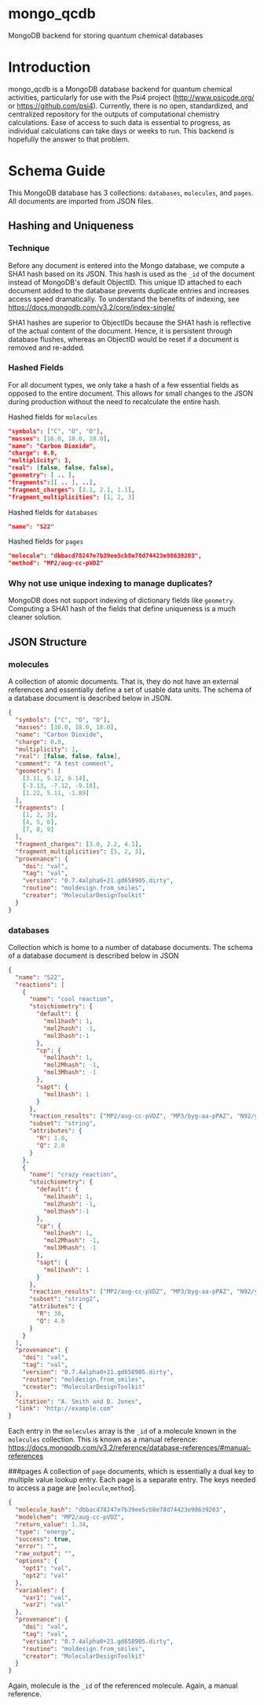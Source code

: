 # mongo_qcdb
MongoDB backend for storing quantum chemical databases

# Introduction
mongo_qcdb is a MongoDB database backend for quantum chemical activities, particularly for use with the Psi4 project (http://www.psicode.org/ or https://github.com/psi4). Currently, there is no open, standardized, and centralized repository for the outputs of computational chemistry calculations. Ease of access to such data is essential to progress, as individual calculations can take days or weeks to run. This backend is hopefully the answer to that problem.

# Schema Guide
This MongoDB database has 3 collections: `databases`, `molecules`, and `pages`. All documents are imported from JSON files.

## Hashing and Uniqueness

### Technique

Before any document is entered into the Mongo database, we compute a SHA1 hash based on its JSON. This hash is used as the `_id` of the document instead of MongoDB's default ObjectID. This unique ID attached to each document added to the database prevents duplicate entries and increases access speed dramatically. To understand the benefits of indexing, see https://docs.mongodb.com/v3.2/core/index-single/

SHA1 hashes are superior to ObjectIDs because the SHA1 hash is reflective of the actual content of the document. Hence, it is persistent through database flushes, whereas an ObjectID would be reset if a document is removed and re-added.

### Hashed Fields

For all document types, we only take a hash of a few essential fields as opposed to the entire document. This allows for small changes to the JSON during production without the need to recalculate the entire hash.

Hashed fields for `molecules`
```json
"symbols": ["C", "O", "O"],
"masses": [16.0, 18.0, 18.0],
"name": "Carbon Dioxide",
"charge": 0.0,
"multiplicity": 1,
"real": [false, false, false],
"geometry": [ .. ],
"fragments":[[ .. ], ..],
"fragment_charges": [3.1, 2.1, 1.1],
"fragment_multiplicities": [1, 2, 3]
```

Hashed fields for `databases`
```json
"name": "S22"
```

Hashed fields for `pages`
```json
"molecule": "dbbacd78247e7b39ee5cb8e78d74423e98639203",
"method": "MP2/aug-cc-pVDZ"
```

### Why not use unique indexing to manage duplicates?
MongoDB does not support indexing of dictionary fields like `geometry`. Computing a SHA1 hash of the fields that define uniqueness is a much cleaner solution.

## JSON Structure

### molecules
A collection of atomic documents. That is, they do not have an external references and essentially define a set of usable data units. The schema of a database document is described below in JSON.

```json
{
  "symbols": ["C", "O", "O"],
  "masses": [16.0, 18.0, 18.0],
  "name": "Carbon Dioxide",
  "charge": 0.0,
  "multiplicity": 1,
  "real": [false, false, false],
  "comment": "A test comment",
  "geometry": [
    [3.11, 5.12, 6.14],
    [-3.13, -7.12, -9.18],
    [1.22, 5.11, -1.89]
  ],
  "fragments": [
    [1, 2, 3],
    [4, 5, 6],
    [7, 8, 9]
  ],
  "fragment_charges": [3.0, 2.2, 4.1],
  "fragment_multiplicities": [5, 2, 3],
  "provenance": {
    "doi": "val",
    "tag": "val",
    "version": "0.7.4alpha0+21.gd658905.dirty",
    "routine": "moldesign.from_smiles",
    "creator": "MolecularDesignToolkit"
  }
}
```

### databases
Collection which is home to a number of database documents. The schema of a database document is described below in JSON

```json
{
  "name": "S22",
  "reactions": [
    {
      "name": "cool reaction",
      "stoichiometry": {
        "default": {
          "mol1hash": 1,
          "mol2hash": -1,
          "mol3hash":-1
        },
        "cp": {
          "mol1hash": 1,
          "mol2Mhash": -1,
          "mol3Mhash": -1
        },
        "sapt": {
          "mol1hash": 1
        }
      },
      "reaction_results": ["MP2/aug-cc-pVDZ", "MP3/byg-aa-pPAZ", "N92/ygk-eq-hONE"],
      "subset": "string",
      "attributes": {
        "R": 1.0,
        "Q": 2.0
      }
    },
    {
      "name": "crazy reaction",
      "stoichiometry": {
        "default": {
          "mol1hash": 1,
          "mol2hash": -1,
          "mol3hash":-1
        },
        "cp": {
          "mol1hash": 1,
          "mol2Mhash": -1,
          "mol3Mhash": -1
        },
        "sapt": {
          "mol1hash": 1
        }
      },
      "reaction_results": ["MP2/aug-cc-pVDZ", "MP3/byg-aa-pPAZ", "N92/ygk-eq-hONE"],
      "subset": "string2",
      "attributes": {
        "R": 30,
        "Q": 4.0
      }
    }
  ],
  "provenance": {
    "doi": "val",
    "tag": "val",
    "version": "0.7.4alpha0+21.gd658905.dirty",
    "routine": "moldesign.from_smiles",
    "creator": "MolecularDesignToolkit"
  },
  "citation": "A. Smith and B. Jones",
  "link": "http://example.com"
}
```

Each entry in the `molecules` array is the `_id` of a molecule known in the `molecules` collection. This is known as a manual reference: https://docs.mongodb.com/v3.2/reference/database-references/#manual-references

###pages
A collection of `page` documents, which is essentially a dual key to multiple value lookup entry. Each page is a separate entry. The keys needed to access a page are [`molecule`,`method`].

```json
{
  "molecule_hash": "dbbacd78247e7b39ee5cb8e78d74423e98639203",
  "modelchem": "MP2/aug-cc-pVDZ",
  "return_value": 1.34,
  "type": "energy",
  "success": true,
  "error": "",
  "raw_output": "",
  "options": {
    "opt1": "val",
    "opt2": "val"
  },
  "variables": {
    "var1": "val",
    "var2": "val"
  },
  "provenance": {
    "doi": "val",
    "tag": "val",
    "version": "0.7.4alpha0+21.gd658905.dirty",
    "routine": "moldesign.from_smiles",
    "creator": "MolecularDesignToolkit"
  }
}
```
Again, molecule is the `_id` of the referenced molecule. Again, a manual reference.
